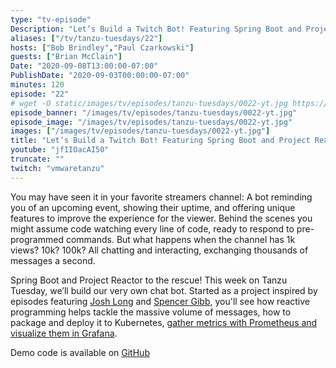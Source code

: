 ```yaml
---
type: "tv-episode"
Description: "Let’s Build a Twitch Bot! Featuring Spring Boot and Project Reactor"
aliases: ["/tv/tanzu-tuesdays/22"]
hosts: ["Bob Brindley","Paul Czarkowski"]
guests: ["Brian McClain"]
Date: "2020-09-08T13:00:00-07:00"
PublishDate: "2020-09-03T00:00:00-07:00"
minutes: 120
episode: "22"
# wget -O static/images/tv/episodes/tanzu-tuesdays/0022-yt.jpg https://img.youtube.com/vi/jfIIOacAI50/mqdefault.jpg
episode_banner: "/images/tv/episodes/tanzu-tuesdays/0022-yt.jpg"
episode_image: "/images/tv/episodes/tanzu-tuesdays/0022-yt.jpg"
images: ["/images/tv/episodes/tanzu-tuesdays/0022-yt.jpg"]
title: "Let’s Build a Twitch Bot! Featuring Spring Boot and Project Reactor with Brian McClain"
youtube: "jfIIOacAI50"
truncate: ""
twitch: "vmwaretanzu"
---
```


You may have seen it in your favorite streamers channel: A bot reminding you of an upcoming event, showing their uptime, and offering unique features to improve the experience for the viewer. Behind the scenes you might assume code watching every line of code, ready to respond to pre-programmed commands. But what happens when the channel has 1k views? 10k? 100k? All chatting and interacting, exchanging thousands of messages a second.
 
Spring Boot and Project Reactor to the rescue! This week on Tanzu Tuesday, we’ll build our very own chat bot. Started as a project inspired by episodes featuring [Josh Long](/tv/tanzu-tuesdays/0001/) and [Spencer Gibb](/tv/tanzu-tuesdays/0009/), you'll see how reactive programming helps tackle the massive volume of messages, how to package and deploy it to Kubernetes, [gather metrics with Prometheus and visualize them in Grafana](/guides/kubernetes/observability-prometheus-grafana-p1/).

Demo code is available on [GitHub](https://github.com/BrianMMcClain/reactive-bot-framework)
